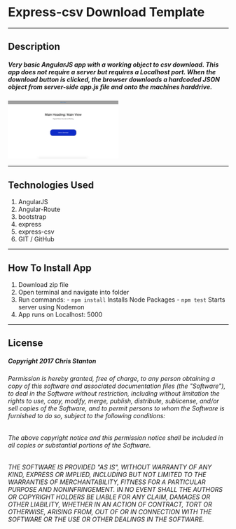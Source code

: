 # Express-csv Download Template

---

## Description
#####  Very basic AngularJS app with a working object to csv download. This app does not require a server but requires a Localhost port.  When the download button is clicked, the browser downloads a hardcoded JSON object from server-side app.js file and onto the machines harddrive.  

<img src="./public/assets/images/screenshots/screenshot.png" width="50%">  

---

## Technologies Used
  1. AngularJS
  2. Angular-Route
  3. bootstrap
  4. express
  5. express-csv
  6. GIT / GitHub

---  

## How To Install App
  1. Download zip file
  2. Open terminal and navigate into folder
  3. Run commands:
    - ``` npm install ``` Installs Node Packages
    - ``` npm test ``` Starts server using Nodemon
  5. App runs on Localhost: 5000

  ---

  ## License
  ##### Copyright 2017 Chris Stanton

  ###### Permission is hereby granted, free of charge, to any person obtaining a copy of this software and associated documentation files (the "Software"), to deal in the Software without restriction, including without limitation the rights to use, copy, modify, merge, publish, distribute, sublicense, and/or sell copies of the Software, and to permit persons to whom the Software is furnished to do so, subject to the following conditions:

  ###### The above copyright notice and this permission notice shall be included in all copies or substantial portions of the Software.

  ###### THE SOFTWARE IS PROVIDED "AS IS", WITHOUT WARRANTY OF ANY KIND, EXPRESS OR IMPLIED, INCLUDING BUT NOT LIMITED TO THE WARRANTIES OF MERCHANTABILITY, FITNESS FOR A PARTICULAR PURPOSE AND NONINFRINGEMENT. IN NO EVENT SHALL THE AUTHORS OR COPYRIGHT HOLDERS BE LIABLE FOR ANY CLAIM, DAMAGES OR OTHER LIABILITY, WHETHER IN AN ACTION OF CONTRACT, TORT OR OTHERWISE, ARISING FROM, OUT OF OR IN CONNECTION WITH THE SOFTWARE OR THE USE OR OTHER DEALINGS IN THE SOFTWARE.
